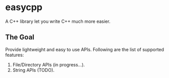 # easycpp
A C++ library let you write C++ much more easier.

## The Goal
Provide lightweight and easy to use APIs. Following are the list of supported features:

1. File/Directory APIs (in progress...).
2. String APIs (TODO).

